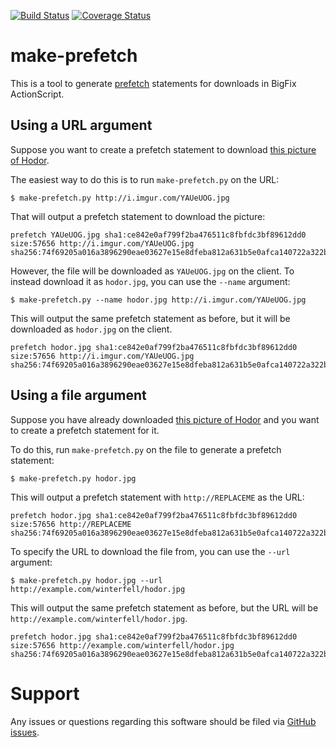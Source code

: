 [![Build Status](https://travis-ci.org/bigfix/make-prefetch.svg?branch=master)](https://travis-ci.org/bigfix/make-prefetch) [![Coverage Status](https://coveralls.io/repos/bigfix/make-prefetch/badge.svg?branch=travis-build&service=github)](https://coveralls.io/github/bigfix/make-prefetch?branch=travis-build)

make-prefetch
===

This is a tool to generate [prefetch](https://developer.bigfix.com/action-script/reference/download/prefetch.html) statements for downloads in BigFix ActionScript.

## Using a URL argument

Suppose you want to create a prefetch statement to download
[this picture of Hodor](http://i.imgur.com/YAUeUOG.jpg).

The easiest way to do this is to run `make-prefetch.py` on the URL:

    $ make-prefetch.py http://i.imgur.com/YAUeUOG.jpg

That will output a prefetch statement to download the picture:

    prefetch YAUeUOG.jpg sha1:ce842e0af799f2ba476511c8fbfdc3bf89612dd0 size:57656 http://i.imgur.com/YAUeUOG.jpg sha256:74f69205a016a3896290eae03627e15e8dfeba812a631b5e0afca140722a322b

However, the file will be downloaded as `YAUeUOG.jpg` on the client. To instead
download it as `hodor.jpg`, you can use the `--name` argument:

    $ make-prefetch.py --name hodor.jpg http://i.imgur.com/YAUeUOG.jpg

This will output the same prefetch statement as before, but it will be
downloaded as `hodor.jpg` on the client.

    prefetch hodor.jpg sha1:ce842e0af799f2ba476511c8fbfdc3bf89612dd0 size:57656 http://i.imgur.com/YAUeUOG.jpg sha256:74f69205a016a3896290eae03627e15e8dfeba812a631b5e0afca140722a322b

## Using a file argument

Suppose you have already downloaded 
[this picture of Hodor](http://i.imgur.com/YAUeUOG.jpg) and you want to create a
prefetch statement for it.

To do this, run `make-prefetch.py` on the file to generate a prefetch statement:

    $ make-prefetch.py hodor.jpg

This will output a prefetch statement with `http://REPLACEME` as the URL:

    prefetch hodor.jpg sha1:ce842e0af799f2ba476511c8fbfdc3bf89612dd0 size:57656 http://REPLACEME sha256:74f69205a016a3896290eae03627e15e8dfeba812a631b5e0afca140722a322b

To specify the URL to download the file from, you can use the `--url` argument:

    $ make-prefetch.py hodor.jpg --url http://example.com/winterfell/hodor.jpg

This will output the same prefetch statement as before, but the URL will be
`http://example.com/winterfell/hodor.jpg`.

    prefetch hodor.jpg sha1:ce842e0af799f2ba476511c8fbfdc3bf89612dd0 size:57656 http://example.com/winterfell/hodor.jpg sha256:74f69205a016a3896290eae03627e15e8dfeba812a631b5e0afca140722a322b

Support
===
Any issues or questions regarding this software should be filed via [GitHub issues](https://github.com/bigfix/make-prefetch/issues).
